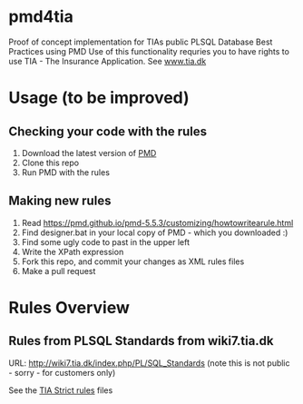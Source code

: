 # pmd4tia
Proof of concept implementation for TIAs public PLSQL Database Best Practices using PMD
Use of this functionality requries you to have rights to use TIA - The Insurance Application. See www.tia.dk 

# Usage (to be improved)
## Checking your code with the rules
 1. Download the latest version of [PMD](https://pmd.github.io/)
 2. Clone this repo 
 3. Run PMD with the rules 
 
## Making new rules
 1. Read https://pmd.github.io/pmd-5.5.3/customizing/howtowritearule.html
 2. Find designer.bat in your local copy of PMD - which you downloaded :) 
 3. Find some ugly code to past in the upper left
 4. Write the XPath expression
 5. Fork this repo, and commit your changes as XML rules files
 6. Make a pull request
 

# Rules Overview
## Rules from PLSQL Standards from wiki7.tia.dk
URL: http://wiki7.tia.dk/index.php/PL/SQL_Standards
(note this is not public - sorry - for customers only)

See the [TIA Strict rules](/rulesets/plsql/tia_strict.xml) files

